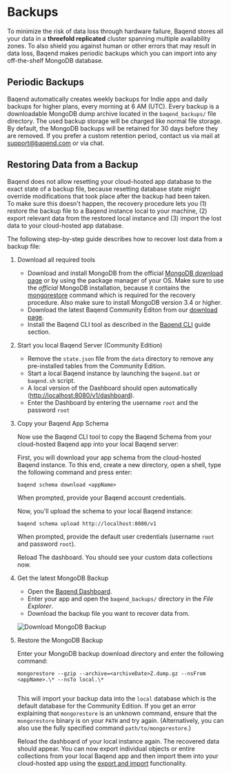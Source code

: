 # Backups

To minimize the risk of data loss through hardware failure, Baqend stores all your data in a **threefold replicated** cluster spanning multiple availability zones. To also shield you against human or other errors that may result in data loss, Baqend makes periodic backups which you can import into any off-the-shelf MongoDB database. 

## Periodic Backups 

Baqend automatically creates weekly backups for Indie apps and daily backups for higher plans, every morning at 6 AM (UTC). 
Every backup is a downloadable MongoDB dump archive located in the `baqend_backups/` file directory. 
The used backup storage will be charged like normal file storage. 
By default, the MongoDB backups will be retained for 30 days before they are removed. 
If you prefer a custom retention period, contact us via mail at [support@baqend.com](mailto:support@baqend.com) or via chat.

## Restoring Data from a Backup

Baqend does not allow resetting your cloud-hosted app database to the exact state of a backup file, because resetting database state might override modifications that took place after the backup had been taken.  
To make sure this doesn't happen, the recovery procedure lets you (1) restore the backup file to a Baqend instance local to your machine, (2) export relevant data from the restored local instance and (3) import the lost data to your cloud-hosted app database. 

The following step-by-step guide describes how to recover lost data from a backup file:

1. Download all required tools

    - Download and install MongoDB from the official [MongoDB download page](https://www.mongodb.com/download-center#community) 
      or by using the package manager of your OS. Make sure to use the *official* MongoDB installation, because it contains the [mongorestore](https://docs.mongodb.com/manual/reference/program/mongorestore/) 
      command which is required for the recovery procedure. Also make sure to install MongoDB version 3.4 or higher.
    - Download the latest Baqend Community Editon from our [download page](https://www.baqend.com/product.html#download).
    - Install the Baqend CLI tool as described in the [Baqend CLI](../cli/) guide section.
    

2. Start you local Baqend Server (Community Edition)

    - Remove the `state.json` file from the `data` directory to remove any pre-installed tables from the Community Edition.
    - Start a local Baqend instance by launching the `baqend.bat` or `baqend.sh` script. 
    - A local version of the Dashboard should open automatically ([http://localhost:8080/v1/dashboard](http://localhost:8080/v1/dashboard)). 
    - Enter the Dashboard by entering the username `root` and the password `root`
    

3. Copy your Baqend App Schema 
    
    Now use the Baqend CLI tool to copy the Baqend Schema from your cloud-hosted Baqend app into your local Baqend server:
    
    First, you will download your app schema from the cloud-hosted Baqend instance. To this end, create a new directory, open a shell, type the following command and press enter: 
    <pre><code class="bash">baqend schema download &lt;appName&gt;</code></pre>
    
    When prompted, provide your Baqend account credentials. 
    
    Now, you'll upload the schema to your local Baqend instance:
    
    <pre><code class="bash">baqend schema upload http://localhost:8080/v1</code></pre>
    
    When prompted, provide the default user credentials (username `root` and password `root`).
    
    Reload The dashboard. You should see your custom data collections now.
    

4. Get the latest MongoDB Backup

    - Open the [Baqend Dashboard](https://dashboard.baqend.com/apps).
    - Enter your app and open the `baqend_backups/` directory in the *File Explorer*.
    - Download the backup file you want to recover data from.
    
    ![Download MongoDB Backup](download-backup.png)
    

5. Restore the MongoDB Backup

    Enter your MongoDB backup download directory and enter the following command:
    
    <pre><code class="bash">mongorestore --gzip --archive=&lt;archiveDate&gt;Z.dump.gz --nsFrom &lt;appName&gt;.\* --nsTo local.\*
    </code></pre>

    This will import your backup data into the `local` database which is the default database for the Community Edition.
    If you get an error explaining that `mongorestore` is an unknown command, ensure that the `mongorestore` binary is on your `PATH` and try again. (Alternatively, you can also use the fully specified command `path/to/mongorestore`.)
    
    Reload the dashboard of your local instance again. The recovered data should appear. 
    You can now export individual objects or entire collections from your local Baqend app and then import them into your cloud-hosted app using the [export and import](../crud/#exporting-and-importing-tables) functionality.


